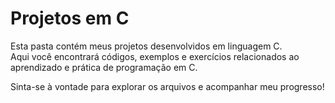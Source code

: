 # Projetos em C

Esta pasta contém meus projetos desenvolvidos em linguagem C.  
Aqui você encontrará códigos, exemplos e exercícios relacionados ao aprendizado e prática de programação em C.

Sinta-se à vontade para explorar os arquivos e acompanhar meu progresso!